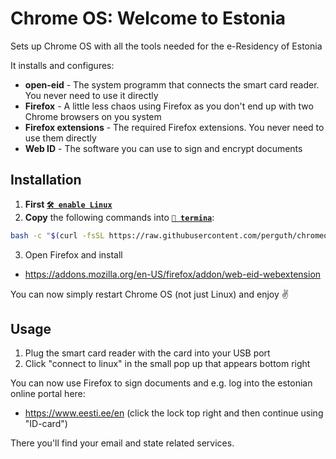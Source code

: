 # Chrome OS: Welcome to Estonia
Sets up Chrome OS with all the tools needed for the e-Residency of Estonia

It installs and configures:

- **open-eid** - The system programm that connects the smart card reader. You never need to use it directly
- **Firefox** - A little less chaos using Firefox as you don't end up with two Chrome browsers on you system
- **Firefox extensions** - The required Firefox extensions. You never need to use them directly
- **Web ID** - The software you can use to sign and encrypt documents

## Installation

1. **First [`🛠️ enable Linux`](https://support.google.com/chromebook/answer/9145439)**
1. **Copy** the following commands into **[`🔣 termina`](https://support.google.com/chromebook/thread/565904)**:

```bash
bash -c "$(curl -fsSL https://raw.githubusercontent.com/perguth/chromeos-welcome-to-estonia/main/setup.sh)"
```

3. Open Firefox and install
  - https://addons.mozilla.org/en-US/firefox/addon/web-eid-webextension

You can now simply restart Chrome OS (not just Linux) and enjoy ✌️

## Usage

1. Plug the smart card reader with the card into your USB port
2. Click "connect to linux" in the small pop up that appears bottom right

You can now use Firefox to sign documents and e.g. log into the estonian online portal here:

- https://www.eesti.ee/en (click the lock top right and then continue using "ID-card")

There you'll find your email and state related services.
